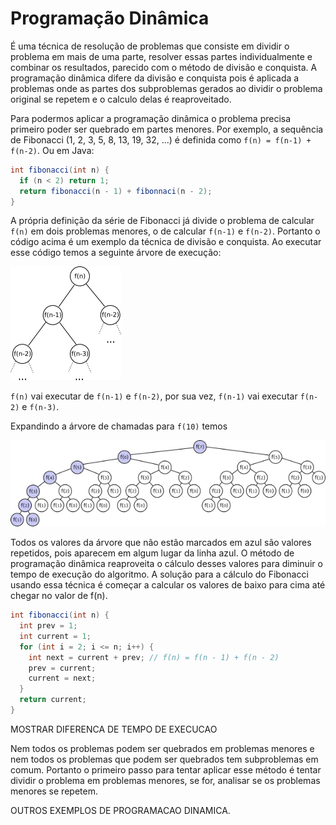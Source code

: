 # Programação Dinâmica

É uma técnica de resolução de problemas que consiste em dividir o problema em mais de uma parte, resolver essas partes individualmente e combinar os resultados, parecido com o método de divisão e conquista. A programação dinâmica difere da divisão e conquista pois é aplicada a problemas onde as partes dos subproblemas gerados ao dividir o problema original se repetem e o calculo delas é reaproveitado.

Para podermos aplicar a programação dinâmica o problema precisa primeiro poder ser quebrado em partes menores. Por exemplo, a sequência de Fibonacci (1, 2, 3, 5, 8, 13, 19, 32, ...) é definida como `f(n) = f(n-1) + f(n-2)`. Ou em Java:

```Java
int fibonacci(int n) {
  if (n < 2) return 1;
  return fibonacci(n - 1) + fibonnaci(n - 2);
}
```

A própria definição da série de Fibonacci já divide o problema de calcular `f(n)` em dois problemas menores, o de calcular `f(n-1)` e `f(n-2)`. Portanto o código acima é um exemplo da técnica de divisão e conquista. Ao executar esse código temos a seguinte árvore de execução:

![Fibonacci Tree](imgs/fibonacci.png?raw=true "Fibonacci Tree")

`f(n)` vai executar de `f(n-1)` e `f(n-2)`, por sua vez, `f(n-1)` vai executar `f(n-2)` e `f(n-3)`.

Expandindo a árvore de chamadas para `f(10)` temos

![Expanded Fibonacci Tree for f(7)](imgs/fibonacci7.png?raw=true "Expanded Fibonacci Tree for f(7)")

Todos os valores da árvore que não estão marcados em azul são valores repetidos, pois aparecem em algum lugar da linha azul. O método de programação dinâmica reaproveita o cálculo desses valores para diminuir o tempo de execução do algoritmo. A solução para a cálculo do Fibonacci usando essa técnica é começar a calcular os valores de baixo para cima até chegar no valor de f(n).

```Java
int fibonacci(int n) {
  int prev = 1;
  int current = 1;
  for (int i = 2; i <= n; i++) {
    int next = current + prev; // f(n) = f(n - 1) + f(n - 2)
    prev = current;
    current = next;
  }
  return current;
}
```

MOSTRAR DIFERENCA DE TEMPO DE EXECUCAO

Nem todos os problemas podem ser quebrados em problemas menores e nem todos os problemas que podem ser quebrados tem subproblemas em comum. Portanto o primeiro passo para tentar aplicar esse método é tentar dividir o problema em problemas menores, se for, analisar se os problemas menores se repetem.

OUTROS EXEMPLOS DE PROGRAMACAO DINAMICA.
